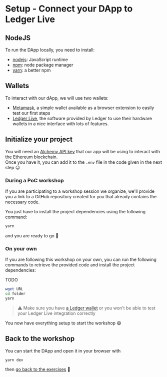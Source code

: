 # Setup - Connect your DApp to Ledger Live

## NodeJS

To run the DApp locally, you need to install:
- [nodejs](https://github.com/nodejs/node): JavaScript runtime
- [npm](https://www.npmjs.com/): node package manager
- [yarn](https://yarnpkg.com/): a better npm

## Wallets

To interact with our dApp, we will use two wallets:
- [Metamask](https://metamask.io/download/), a simple wallet available as a browser extension to easily test our first steps
- [Ledger Live](https://support.ledger.com/hc/en-us/articles/4404389606417-Download-and-install-Ledger-Live?docs=true), the software provided by Ledger to use their hardware wallets in a nice interface with lots of features.

## Initialize your project

You will need an [Alchemy API key](https://docs.alchemy.com/docs/alchemy-quickstart-guide) that our app will be using to interact with the Ethereum blockchain.\
Once you have it, you can add it to the `.env` file in the code given in the next step 😉

### During a PoC workshop

If you are participating to a workshop session we organize, we'll provide you a link to a GitHub repository created for you that already contains the necessary code.

You just have to install the project dependencies using the following command:
```sh
yarn
```
and you are ready to go 🚀

### On your own

If you are following this workshop on your own, you can run the following commands to retrieve the provided code and install the project dependencies:

TODO
```sh
wget URL
cd folder
yarn
```

> ⚠️ Make sure you have [a Ledger wallet](https://shop.ledger.com/pages/hardware-wallets-comparison) or you won't be able to test your Ledger Live integration correctly

You now have everything setup to start the workshop 😄

## Back to the workshop

You can start the DApp and open it in your browser with
```sh
yarn dev
```

then [go back to the exercises](./README.md) 🚀